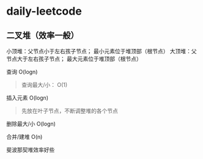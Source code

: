 # daily-leetcode

## 二叉堆（效率一般）
小顶堆：父节点小于左右孩子节点； 最小元素位于堆顶部（根节点）
大顶堆：父节点大于左右孩子节点； 最大元素位于堆顶部（根节点）

查询 O(logn)
> 查询最大/小： O(1)

插入元素 O(logn)
> 先放在叶子节点，不断调整堆的各个节点

删除最大/小 O(logn)

合并/建堆 O(n)

斐波那契堆效率好些